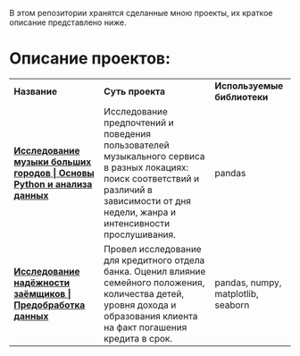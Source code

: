 В этом репозитории хранятся сделанные мною проекты, их краткое описание представлено ниже.
# Описание проектов: 
<table>
<tr>
<td><b>Название</b></td>
<td><b>Суть проекта</b></td>
<td><b>Используемые библиотеки</b></td>  
</tr><tr>
<td><a href="https://github.com/SabirovVladimir/Yandex_Practicum/blob/main/Исследование%20музыки%20больших%20городов%20%7C%20Основы%20Python%20и%20анализа%20данных/Яндекс%20музыка.ipynb" rel="nofollow">
<b>Исследование музыки больших городов | Основы Python и анализа данных</b></a></td>
<td>Исследование предпочтений и поведения пользователей музыкального сервиса в разных локациях: поиск соответствий и различий в зависимости от дня недели, жанра и интенсивности прослушивания.</td>
<td>pandas</td>
</tr><tr>
<td><a href="https://github.com/SabirovVladimir/Yandex_Practicum/blob/main/Исследование%20надёжности%20заёмщиков%20%7C%20Предобработка%20данных/Исследование%20надежности%20заемщиков.ipynb" rel="nofollow">
<b>Исследование надёжности заёмщиков | Предобработка данных</b></a></td>
<td>Провел исследование для кредитного отдела банка. Оценил влияние семейного положения, количества детей, уровня дохода и образования клиента на факт погашения кредита в срок.</td>
<td>pandas, numpy, matplotlib, seaborn</td>
</tr><tr>
</table>
